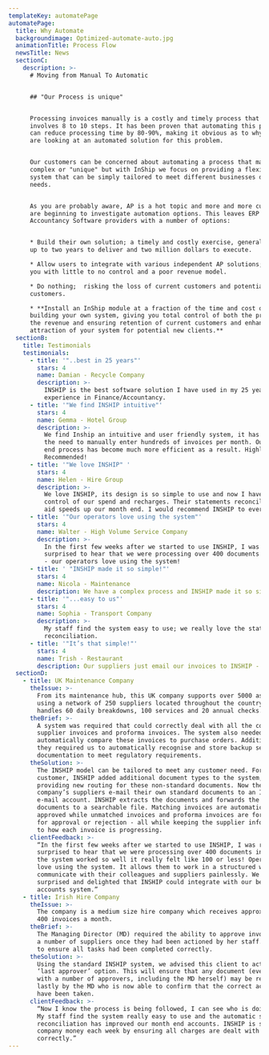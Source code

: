 ```yaml
---
templateKey: automatePage
automatePage:
  title: Why Automate
  backgroundimage: Optimized-automate-auto.jpg
  animationTitle: Process Flow
  newsTitle: News
  sectionC:
    description: >-
      # Moving from Manual To Automatic


      ## "Our Process is unique"


      Processing invoices manually is a costly and timely process that typically
      involves 8 to 10 steps. It has been proven that automating this process
      can reduce processing time by 80-90%, making it obvious as to why business
      are looking at an automated solution for this problem.


      Our customers can be concerned about automating a process that may seem
      complex or "unique" but with InShip we focus on providing a flexible
      system that can be simply tailored to meet different businesses different
      needs.


      As you are probably aware, AP is a hot topic and more and more customers
      are beginning to investigate automation options. This leaves ERP and
      Accountancy Software providers with a number of options: 


      * Build their own solution; a timely and costly exercise, generally taking
      up to two years to deliver and two million dollars to execute.

      * Allow users to integrate with various independent AP solutions; leaving
      you with little to no control and a poor revenue model.

      * Do nothing;  risking the loss of current customers and potential new
      customers.

      * **Install an InShip module at a fraction of the time and cost of
      building your own system, giving you total control of both the process and
      the revenue and ensuring retention of current customers and enhancing the
      attraction of your system for potential new clients.**
  sectionB:
    title: Testimonials
    testimonials:
      - title: '"..best in 25 years"'
        stars: 4
        name: Damian - Recycle Company
        description: >-
          INSHIP is the best software solution I have used in my 25 years plus
          experience in Finance/Accountancy.
      - title: '"We find INSHIP intuitive"'
        stars: 4
        name: Gemma - Hotel Group
        description: >-
          We find Inship an intuitive and user friendly system, it has removed
          the need to manually enter hundreds of invoices per month. Our month
          end process has become much more efficient as a result. Highly
          Recommended!
      - title: '"We love INSHIP" '
        stars: 4
        name: Helen - Hire Group
        description: >-
          We love INSHIP, its design is so simple to use and now I have full
          control of our spend and recharges. Their statements reconciliation
          aid speeds up our month end. I would recommend INSHIP to everyone.
      - title: '"Our operators love using the system"'
        stars: 4
        name: Walter - High Volume Service Company
        description: >-
          In the first few weeks after we started to use INSHIP, I was really
          surprised to hear that we were processing over 400 documents in a week
          - our operators love using the system!
      - title: ' "INSHIP made it so simple!"'
        stars: 4
        name: Nicola - Maintenance
        description: We have a complex process and INSHIP made it so simple!
      - title: '"...easy to us"'
        stars: 4
        name: Sophia - Transport Company
        description: >-
          My staff find the system easy to use; we really love the statement
          reconciliation.
      - title: '"It’s that simple!"'
        stars: 4
        name: Trish - Restaurant
        description: Our suppliers just email our invoices to INSHIP - it’s that simple!
  sectionD:
    - title: UK Maintenance Company
      theIssue: >-
        From its maintenance hub, this UK company supports over 5000 assets
        using a network of 250 suppliers located throughout the country, and
        handles 60 daily breakdowns, 100 services and 20 annual checks.
      theBrief: >-
        A system was required that could correctly deal with all the company’s
        supplier invoices and proforma invoices. The system also needed to
        automatically compare these invoices to purchase orders. Additionally,
        they required us to automatically recognise and store backup service
        documentation to meet regulatory requirements.
      theSolution: >-
        The INSHIP model can be tailored to meet any customer need. For this
        customer, INSHIP added additional document types to the system, while
        providing new routing for these non-standard documents. Now the
        company’s suppliers e-mail their own standard documents to an INSHIP
        e-mail account. INSHIP extracts the documents and forwards the backup
        documents to a searchable file. Matching invoices are automatically
        approved while unmatched invoices and proforma invoices are forwarded
        for approval or rejection - all while keeping the supplier informed as
        to how each invoice is progressing.
      clientFeedback: >-
        “In the first few weeks after we started to use INSHIP, I was really
        surprised to hear that we were processing over 400 documents in a week -
        the system worked so well it really felt like 100 or less! Operators
        love using the system. It allows them to work in a structured way and to
        communicate with their colleagues and suppliers painlessly. We were
        surprised and delighted that INSHIP could integrate with our bespoke
        accounts system.”
    - title: Irish Hire Company
      theIssue: >-
        The company is a medium size hire company which receives approximately
        400 invoices a month.
      theBrief: >-
        The Managing Director (MD) required the ability to approve invoices from
        a number of suppliers once they had been actioned by her staff. This was
        to ensure all tasks had been completed correctly.
      theSolution: >-
        Using the standard INSHIP system, we advised this client to activate the
        ‘last approver’ option. This will ensure that any document (even those
        with a number of approvers, including the MD herself) may be reviewed
        lastly by the MD who is now able to confirm that the correct actions
        have been taken.
      clientFeedback: >-
        “Now I know the process is being followed, I can see who is doing what.
        My staff find the system really easy to use and the automatic statement
        reconciliation has improved our month end accounts. INSHIP is saving the
        company money each week by ensuring all charges are dealt with
        correctly.”
---
```


